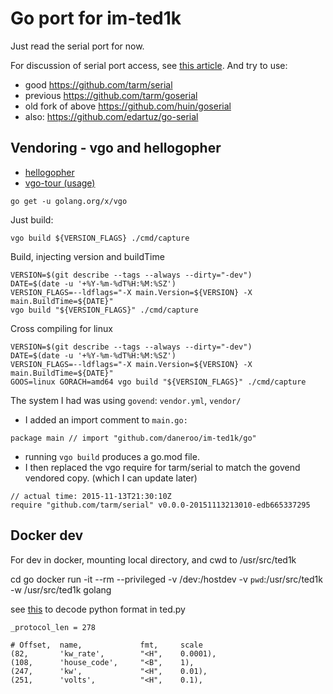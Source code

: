 # Go port for im-ted1k

Just read the serial port for now.

For discussion of serial port access, see [this article](http://reprage.com/post/using-golang-to-connect-raspberrypi-and-arduino/).
And try to use:

- good https://github.com/tarm/serial
- previous https://github.com/tarm/goserial
- old fork of above https://github.com/huin/goserial
- also: https://github.com/edartuz/go-serial

## Vendoring - vgo and hellogopher
- [hellogopher](https://github.com/cloudflare/hellogopher)
- [vgo-tour (usage)](https://research.swtch.com/vgo-tour)
```
go get -u golang.org/x/vgo
```

Just build:
```
vgo build ${VERSION_FLAGS} ./cmd/capture
```

Build, injecting version and buildTime
```
VERSION=$(git describe --tags --always --dirty="-dev")
DATE=$(date -u '+%Y-%m-%dT%H:%M:%SZ')
VERSION_FLAGS=--ldflags="-X main.Version=${VERSION} -X main.BuildTime=${DATE}"
vgo build "${VERSION_FLAGS}" ./cmd/capture
```

Cross compiling for linux
```
VERSION=$(git describe --tags --always --dirty="-dev")
DATE=$(date -u '+%Y-%m-%dT%H:%M:%SZ')
VERSION_FLAGS=--ldflags="-X main.Version=${VERSION} -X main.BuildTime=${DATE}"
GOOS=linux GORACH=amd64 vgo build "${VERSION_FLAGS}" ./cmd/capture
```
The system I had was using `govend`: `vendor.yml`, `vendor/`
- I added an import comment to `main.go:` 
```
package main // import "github.com/daneroo/im-ted1k/go"
```
- running `vgo build` produces a go.mod file.
- I then replaced the vgo require for tarm/serial to match the govend vendored copy. (which I can update later)
```
// actual time: 2015-11-13T21:30:10Z
require "github.com/tarm/serial" v0.0.0-20151113213010-edb665337295
```

## Docker dev
For dev in docker, mounting local directory, and cwd to /usr/src/ted1k

cd go
docker run -it --rm --privileged -v /dev:/hostdev -v `pwd`:/usr/src/ted1k -w /usr/src/ted1k  golang


see [this](https://docs.python.org/2/library/struct.html) to decode python format in ted.py

    _protocol_len = 278

    # Offset,  name,             fmt,     scale
    (82,       'kw_rate',        "<H",    0.0001),
    (108,      'house_code',     "<B",    1),
    (247,      'kw',             "<H",    0.01),
    (251,      'volts',          "<H",    0.1),

